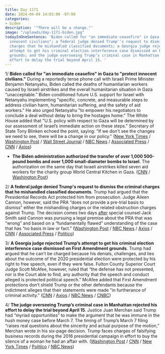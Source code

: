 ```yaml
---
title: Day 1171
date: 2024-04-04 14:03:00 -07:00
categories:
- biden
description: '"There will be a change."'
image: "/uploads/day-1171-biden.jpg"
todayInOneSentence: 'Biden called for "an immediate ceasefire" in Gaza to "protect
  innocent civilians"; a federal judge denied Trump''s request to dismiss the criminal
  charges that he mishandled classified documents; a Georgia judge rejected Trump’s
  attempt to get his criminal election interference case dismissed on First Amendment
  grounds; and the judge overseeing Trump’s criminal case in Manhattan rejected his
  effort to delay the trial beyond April 15. '
---
```


1/ **Biden called for "an immediate ceasefire" in Gaza to "protect innocent civilians."** During a reportedly tense phone call with Israeli Prime Minister Benjamin Netanyahu, Biden called the deaths of humanitarian workers caused by Israeli airstrikes and the overall humanitarian situation in Gaza “unacceptable.” Biden conditioned future U.S. support for Israel with Netanyahu implementing "specific, concrete, and measurable steps to address civilian harm, humanitarian suffering, and the safety of aid workers." He also urged Netanyahu "to empower his negotiators to conclude a deal without delay to bring the hostages home." The White House added that "U.S. policy with respect to Gaza will be determined by our assessment of Israel’s immediate action on these steps." Secretary of State Tony Blinken echoed the point, saying: "If we don't see the changes we need to see, there will be a change in our policy." ([New York Times](https://www.nytimes.com/live/2024/04/04/world/israel-hamas-war-gaza-news) / [Washington Post](https://www.washingtonpost.com/world/2024/04/04/israel-hamas-war-news-gaza-palestine/) / [Wall Street Journal](https://www.wsj.com/world/middle-east/biden-netanyahu-set-to-talk-as-gaza-aid-worker-deaths-add-to-pressure-on-israel-9dee3793?mod=hp_lead_pos1) / [NBC News](https://www.nbcnews.com/politics/white-house/biden-speak-netanyahu-israeli-strike-world-central-kitchen-aid-workers-rcna146376) / [Associated Press](https://apnews.com/article/biden-netanyahu-3591fb5f82b22cf8e5d1060fccaef115) / [CNN](https://www.cnn.com/middleeast/live-news/israel-hamas-war-gaza-news-04-04-24/index.html) / [Axios](https://www.axios.com/2024/04/04/biden-ceasefire-gaza-netanyahu-call))

* **The Biden administration authorized the transfer of over 1,000 500-pound bombs and over 1,000 small-diameter bombs to Israel**. The authorization on the same day that Israeli airstrikes killed seven aid workers for the charity group World Central Kitchen in Gaza. ([CNN](https://www.cnn.com/2024/04/04/politics/us-israel-bombs-transfer/index.html) / [Washington Post](https://www.washingtonpost.com/national-security/2024/04/04/world-central-kitchen-us-weapons-israel/))

2/ **A federal judge denied Trump's request to dismiss the criminal charges that he mishandled classified documents**. Trump had argued that the Presidential Records Act protected him from prosecution. Judge Aileen Cannon, however, said the PRA “does not provide a pre-trial basis to dismiss” either the mishandling charges or the related obstruction charges against Trump. The decision comes two days [after](https://whatthefuckjusthappenedtoday.com/2024/04/03/day-1170/#1-special-counsel-jack-smith-warned) special counsel Jack Smith said Cannon was pursuing a legal premise about the PRA that was “wrong” and based on a “fundamentally flawed” understanding of the case that has “no basis in law or fact.” ([Washington Post](https://www.washingtonpost.com/national-security/2024/04/04/cannon-trump-jack-smith-presidential-records-act/) / [NBC News](https://www.nbcnews.com/politics/donald-trump/judge-denies-trump-bid-dismiss-classified-documents-case-using-preside-rcna146460) / [Axios](https://www.axios.com/2024/04/04/judge-reject-trump-dismiss-classified-documents) / [CNN](https://www.cnn.com/2024/04/04/politics/trump-judge-aileen-cannon-classified-documents-jack-smith/index.html) / [Associated Press](https://apnews.com/article/donald-trump-jack-smith-classified-documents-b862ec627ac0070e5353ac324d8d333f) / [Politico](https://www.politico.com/news/2024/04/04/donald-trump-classified-docs-case-00150642))

3/ **A Georgia judge rejected Trump’s attempt to get his criminal election interference case dismissed on First Amendment grounds**. Trump had argued that he can't be charged because his denials, challenges, and lies about the outcome of the 2020 presidential election were protected by his right to free speech, even if they were false. Fulton County Superior Court Judge Scott McAfee, however, ruled that “the defense has not presented, nor is the Court able to find, any authority that the speech and conduct alleged is protected political speech.” McAfee added that First Amendment protections don’t shield Trump or the other defendants because the indictment alleges that their statements were made "in furtherance of criminal activity." ([CNN](https://www.cnn.com/2024/04/04/politics/donald-trump-fulton-country-first-amendment/index.html) / [Axios](https://www.axios.com/2024/04/04/trump-case-georgia-charged-free-speech) / [NBC News](https://www.nbcnews.com/politics/donald-trump/georgia-judge-rejects-trump-bid-dismiss-election-interference-charges-rcna146431) / [CNBC](https://www.cnbc.com/2024/04/04/trump-loses-bid-to-dismiss-georgia-election-case-on-free-speech-grounds.html))

4/ **The judge overseeing Trump’s criminal case in Manhattan rejected his effort to delay the trial beyond April 15**. Justice Juan Merchan said Trump had “myriad opportunities” to make the argument that he was immune in the hush money case before March 7. The timing of Trump’s March 7 filing “raises real questions about the sincerity and actual purpose of the motion,” Merchan wrote in his six-page decision. Trump faces charges of falsifying business records during the 2016 presidential campaign in effort to buy the silence of a woman he had an affair with. ([Washington Post](https://www.washingtonpost.com/politics/2024/04/03/donald-trump-hush-money-criminal-trial-immunity/238332ee-f1fb-11ee-a4c9-88e569a98b58_story.html) / [CNN](https://www.cnn.com/2024/04/03/politics/judge-deny-motion-delay-hush-money-trump/index.html) / [New York Times](https://www.nytimes.com/2024/04/03/nyregion/trump-merchan-immunity-ruling.html) / [Politico](https://www.politico.com/news/2024/04/03/judge-rejects-trumps-longshot-bid-to-further-delay-his-manhattan-criminal-trial-00150496) / [NBC News](https://www.nbcnews.com/politics/donald-trump/judge-trump-hush-money-case-rejects-presidential-immunity-defense-rcna146303))
